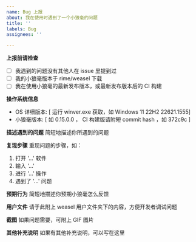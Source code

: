 ```yaml
---
name: Bug 上报
about: 我在使用时遇到了一个小狼毫的问题
title: ''
labels: Bug
assignees: ''

---
```


**上报前请检查**
- [ ] 我遇到的问题没有其他人在 issue 里提到过
- [ ] 我的小狼毫版本于 rime/weasel 下载
- [ ] 我在使用小狼毫的最新发布版本，或最新发布版本后的 CI 构建

**操作系统信息**
 - OS 详细版本: [ 运行 winver.exe 获取，如 Windows 11 22H2 22621.1555]
 - 小狼毫版本: [ 如 0.15.0.0 ， CI 构建版请附短 commit hash ，如 372c9c ]

**描述遇到的问题**
简短地描述你所遇到的问题

**复现步骤**
重现问题的步骤，如：
1. 打开 '...' 软件
2. 输入 '...'
3. 进行 '...' 操作
4. 遇到了 '...' 问题

**预期行为**
简短地描述你预期小狼毫怎么反馈

**用户文件**
请于此附上 weasel 用户文件夹下的内容，方便开发者调试问题

**截图**
如果问题需要，可附上 GIF 图片

**其他补充说明**
如果有其他补充说明，可以写在这里
